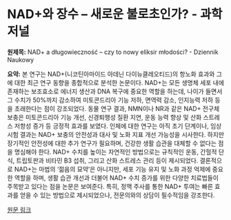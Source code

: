 # NAD+와 장수 – 새로운 불로초인가? - 과학저널

**원제목:** NAD+ a długowieczność – czy to nowy eliksir młodości? - Dziennik Naukowy

**요약:** 본 연구는 NAD+(니코틴아마이드 아데닌 다이뉴클레오티드)의 항노화 효과와 그에 대한 최근 연구 동향을 종합적으로 분석한 논문이다.  NAD+는 모든 생명체 세포 내에 존재하는 보조효소로 에너지 생산과 DNA 복구에 중요한 역할을 하는데, 나이가 들면서 그 수치가 50%까지 감소하여 미토콘드리아 기능 저하, 면역력 감소, 인지능력 저하 등을 초래한다는 점이 강조되었다. 동물 연구 결과, NMN이나 NR과 같은 NAD+ 전구체 보충은 미토콘드리아 기능 개선, 신경퇴행성 질환 지연, 운동 능력 향상 및 산화 스트레스 저항성 증가 등 긍정적 효과를 보였다.  인체에 대한 연구는 아직 초기 단계이나,  임상 시험 결과는 NAD+ 보충의 안전성과 대사 및 노화 지표 개선 가능성을 시사한다.  하지만 장기적인 안전성에 대한 추가 연구가 필요하며, 건강한 생활 습관을 대체할 수 없다는 점을 명심해야 한다.  NAD+ 수치를 높이는 자연적인 방법으로는 규칙적인 운동, 간헐적 단식, 트립토판과 비타민 B3 섭취, 그리고 산화 스트레스 관리 등이 제시되었다.  결론적으로 NAD+는 마법의 ‘젊음의 묘약’은 아니지만, 세포 기능 유지 및 노화 과정 억제에 중요한 역할을 하며,  생활 습관 개선과 더불어  NAD+ 수치 증가를 위한 다양한 치료법들이 주목받고 있다는 점을 논문은 보여준다. 특히,  정맥 주사를 통한 NAD+ 투여는 빠른 효과를 얻을 수 있는 방법으로 제시되었으나, 전문의와의 상담이 필수적임을 강조한다.

[원문 링크](https://dzienniknaukowy.pl/nad-a-dlugowiecznosc-czy-to-nowy-eliksir-mlodosci)
